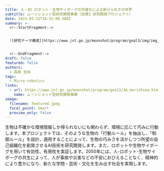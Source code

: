 ```yaml
---
title: 人・AI ロボット・生物サイボーグの共進化による新ひらめきの世界
subtitle: ムーンショット型研究開発事業（目標3 研究開発プロジェクト）
date: 2023-03-31T16:31:00.580Z
summary: >-
  <!--StartFragment-->


  ![研究テーマ構成](https://www.jst.go.jp/moonshot/program/goal3/img/img_3A_morishima.jpg)


  <!--EndFragment-->
draft: false
featured: false
authors:
  - 森島 圭祐
tags:
  - Micro-robotics
links:
  - url: https://www.jst.go.jp/moonshot/program/goal3/3A_morishima.html
    name: ムーンショット型研究開発事業
image:
  filename: featured.jpeg
  focal_point: Smart
  preview_only: false
---
```

<!--StartFragment-->

生物は不確かな環境情報しか得られないにも関わらず、環境に応じて巧みに行動します。本プロジェクトでは、そのような生物の「行動ルール」を抽出し、「制御ルール」を設計、適用することによって、生物の巧みさを活かしつつ所望の自己組織化を創発させるAI技術を研究開発します。また、ロボットや生物サイボーグを用いて有効性、有用性を実証します。2050年には、人-ロボット-生物サイボーグの共生によって、人が事故や災害などの不安におびえることなく、精神的により豊かになり、新たな学問・芸術・文化を生み出す社会を実現します。

<!--EndFragment-->